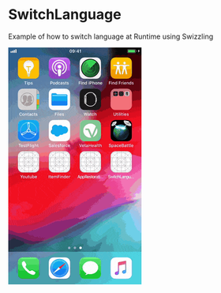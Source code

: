 # SwitchLanguage
Example of how to switch language at Runtime using Swizzling

![alt text](https://github.com/Joule87/Media/blob/master/SwitchLanguage/SwitchLanguage.gif)
